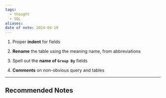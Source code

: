 ```yaml
---
tags:
  - thought
  - SQL
aliases: 
date of note: 2024-04-19
---
```


1. Proper **indent** for fields
    
2. **Rename** the table using the meaning name, from abbreviations 
    
3. Spell out the **name of `Group By`** fields 
    
4. **Comments** on non-obvious query and tables








-----------
##  Recommended Notes